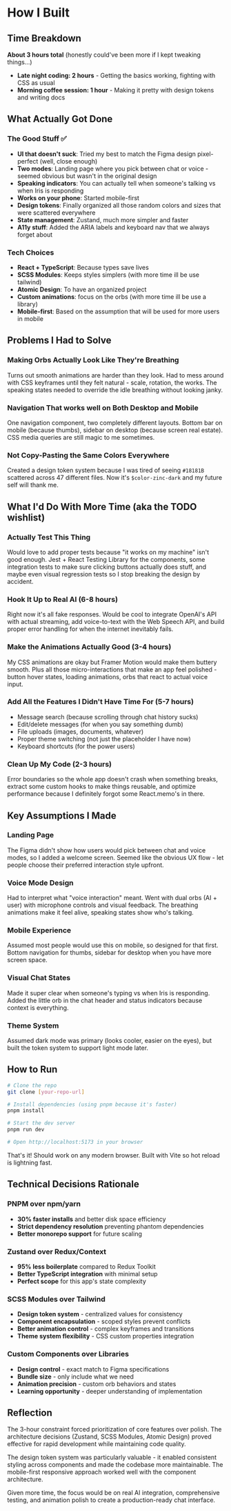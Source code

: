 # How I Built

## Time Breakdown

**About 3 hours total** (honestly could've been more if I kept tweaking things...)

- **Late night coding: 2 hours** - Getting the basics working, fighting with CSS as usual
- **Morning coffee session: 1 hour** - Making it pretty with design tokens and writing docs

## What Actually Got Done

### The Good Stuff ✅

- **UI that doesn't suck**: Tried my best to match the Figma design pixel-perfect (well, close enough)
- **Two modes**: Landing page where you pick between chat or voice - seemed obvious but wasn't in the original design
- **Speaking indicators**: You can actually tell when someone's talking vs when Iris is responding
- **Works on your phone**: Started mobile-first
- **Design tokens**: Finally organized all those random colors and sizes that were scattered everywhere
- **State management**: Zustand, much more simpler and faster
- **A11y stuff**: Added the ARIA labels and keyboard nav that we always forget about

### Tech Choices

- **React + TypeScript**: Because types save lives
- **SCSS Modules**: Keeps styles simplers (with more time ill be use tailwind)
- **Atomic Design**: To have an organized project
- **Custom animations**: focus on the orbs (with more time ill be use a library)
- **Mobile-first**: Based on the assumption that will be used for more users in mobile

## Problems I Had to Solve

### Making Orbs Actually Look Like They're Breathing

Turns out smooth animations are harder than they look. Had to mess around with CSS keyframes until they felt natural - scale, rotation, the works. The speaking states needed to override the idle breathing without looking janky.

### Navigation That works well on Both Desktop and Mobile

One navigation component, two completely different layouts. Bottom bar on mobile (because thumbs), sidebar on desktop (because screen real estate). CSS media queries are still magic to me sometimes.

### Not Copy-Pasting the Same Colors Everywhere

Created a design token system because I was tired of seeing `#18181B` scattered across 47 different files. Now it's `$color-zinc-dark` and my future self will thank me.

## What I'd Do With More Time (aka the TODO wishlist)

### Actually Test This Thing

Would love to add proper tests because "it works on my machine" isn't good enough. Jest + React Testing Library for the components, some integration tests to make sure clicking buttons actually does stuff, and maybe even visual regression tests so I stop breaking the design by accident.

### Hook It Up to Real AI (6-8 hours)

Right now it's all fake responses. Would be cool to integrate OpenAI's API with actual streaming, add voice-to-text with the Web Speech API, and build proper error handling for when the internet inevitably fails.

### Make the Animations Actually Good (3-4 hours)

My CSS animations are okay but Framer Motion would make them buttery smooth. Plus all those micro-interactions that make an app feel polished - button hover states, loading animations, orbs that react to actual voice input.

### Add All the Features I Didn't Have Time For (5-7 hours)

- Message search (because scrolling through chat history sucks)
- Edit/delete messages (for when you say something dumb)
- File uploads (images, documents, whatever)
- Proper theme switching (not just the placeholder I have now)
- Keyboard shortcuts (for the power users)

### Clean Up My Code (2-3 hours)

Error boundaries so the whole app doesn't crash when something breaks, extract some custom hooks to make things reusable, and optimize performance because I definitely forgot some React.memo's in there.

## Key Assumptions I Made

### Landing Page

The Figma didn't show how users would pick between chat and voice modes, so I added a welcome screen. Seemed like the obvious UX flow - let people choose their preferred interaction style upfront.

### Voice Mode Design

Had to interpret what "voice interaction" meant. Went with dual orbs (AI + user) with microphone controls and visual feedback. The breathing animations make it feel alive, speaking states show who's talking.

### Mobile Experience

Assumed most people would use this on mobile, so designed for that first. Bottom navigation for thumbs, sidebar for desktop when you have more screen space.

### Visual Chat States

Made it super clear when someone's typing vs when Iris is responding. Added the little orb in the chat header and status indicators because context is everything.

### Theme System

Assumed dark mode was primary (looks cooler, easier on the eyes), but built the token system to support light mode later.

## How to Run

```bash
# Clone the repo
git clone [your-repo-url]

# Install dependencies (using pnpm because it's faster)
pnpm install

# Start the dev server
pnpm run dev

# Open http://localhost:5173 in your browser
```

That's it! Should work on any modern browser. Built with Vite so hot reload is lightning fast.

## Technical Decisions Rationale

### PNPM over npm/yarn

- **30% faster installs** and better disk space efficiency
- **Strict dependency resolution** preventing phantom dependencies
- **Better monorepo support** for future scaling

### Zustand over Redux/Context

- **95% less boilerplate** compared to Redux Toolkit
- **Better TypeScript integration** with minimal setup
- **Perfect scope** for this app's state complexity

### SCSS Modules over Tailwind

- **Design token system** - centralized values for consistency
- **Component encapsulation** - scoped styles prevent conflicts
- **Better animation control** - complex keyframes and transitions
- **Theme system flexibility** - CSS custom properties integration

### Custom Components over Libraries

- **Design control** - exact match to Figma specifications
- **Bundle size** - only include what we need
- **Animation precision** - custom orb behaviors and states
- **Learning opportunity** - deeper understanding of implementation

## Reflection

The 3-hour constraint forced prioritization of core features over polish. The architecture decisions (Zustand, SCSS Modules, Atomic Design) proved effective for rapid development while maintaining code quality.

The design token system was particularly valuable - it enabled consistent styling across components and made the codebase more maintainable. The mobile-first responsive approach worked well with the component architecture.

Given more time, the focus would be on real AI integration, comprehensive testing, and animation polish to create a production-ready chat interface.
